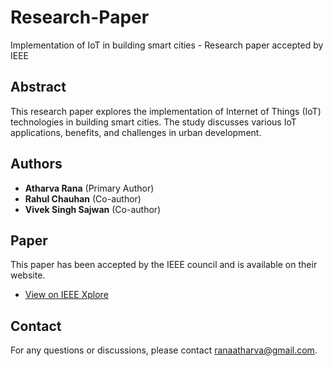 # Research-Paper
Implementation of IoT in building smart cities - Research paper accepted by IEEE

## Abstract
This research paper explores the implementation of Internet of Things (IoT) technologies in building smart cities. The study discusses various IoT applications, benefits, and challenges in urban development.

## Authors
- **Atharva Rana** (Primary Author)
- **Rahul Chauhan** (Co-author)
- **Vivek Singh Sajwan** (Co-author)

## Paper
This paper has been accepted by the IEEE council and is available on their website.

- [View on IEEE Xplore](https://ieeexplore.ieee.org/document/10467428)


## Contact
For any questions or discussions, please contact [ranaatharva@gmail.com](mailto:ranaatharva@gmail.com).
